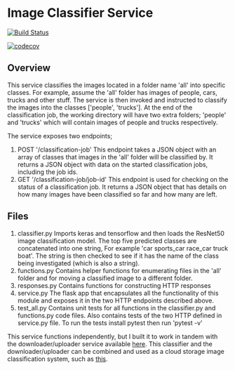 # Image Classifier Service

[![Build Status](https://travis-ci.com/mungujn/image-classifier.svg?branch=master)](https://travis-ci.com/mungujn/image-classifier)

[![codecov](https://codecov.io/gh/mungujn/image-classifier/branch/master/graph/badge.svg)](https://codecov.io/gh/mungujn/image-classifier)

## Overview

This service classifies the images located in a folder name 'all' into specific classes.
For example, assume the 'all' folder has images of people, cars, trucks and other stuff. The service is then invoked and instructed to classify the images into the classes ['people', 'trucks'].
At the end of the classification job, the working directory will have two extra folders; 'people' and 'trucks' which will contain images of people and trucks respectively.

The service exposes two endpoints;

1. POST '/classification-job'
   This endpoint takes a JSON object with an array of classes that images in the 'all' folder will be classified by.
   It returns a JSON object with data on the started classification jobs, including the job ids.
2. GET '/classification-job/job-id'
   This endpoint is used for checking on the status of a classification job.
   It returns a JSON object that has details on how many images have been classified so far and how many are left.

## Files

1. classifier.py
   Imports keras and tensorflow and then loads the ResNet50 image classification model. The top five predicted classes are concatenated into one string, For example 'car sports_car race_car truck boat'. The string is then checked to see if it has the name of the class being investigated (which is also a string).
2. functions.py
   Contains helper functions for enumerating files in the 'all' folder and for moving a classified image to a different folder.
3. responses.py
   Contains functions for constructing HTTP responses
4. service.py
   The flask app that encapsulates all the functionality of this module and exposes it in the two HTTP endpoints described above.
5. test_all.py
   Contains unit tests for all functions in the classifier.py and functions.py code files. Also contains tests of the two HTTP defined in service.py file.
   To run the tests install pytest then run 'pytest -v'

This service functions independently, but I built it to work in tandem with the downloader/uploader service available [here](https://github.com/mungujn/downloader-uploader). This classifier and the downloader/uploader can be combined and used as a cloud storage image classification system, such as [this](https://github.com/mungujn/image-classification-system).
